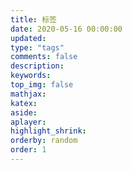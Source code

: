 ```yaml
---
title: 标签
date: 2020-05-16 00:00:00
updated:
type: "tags"
comments: false
description:
keywords:
top_img: false
mathjax:
katex:
aside:
aplayer:
highlight_shrink:
orderby: random
order: 1
---
```

